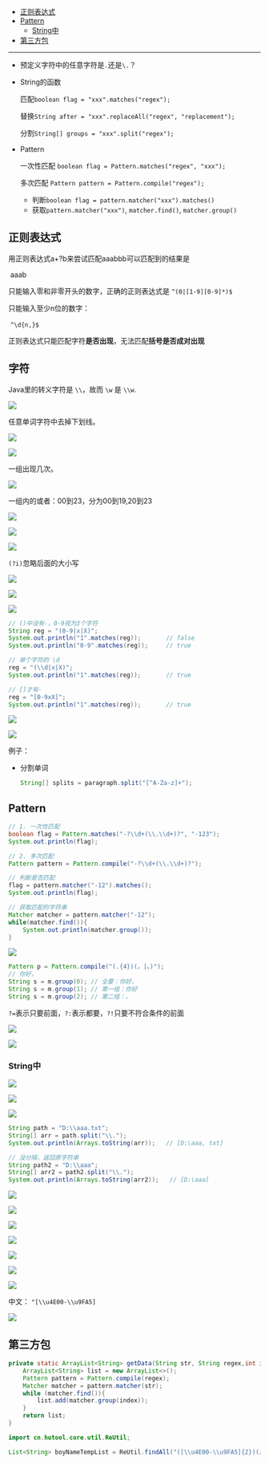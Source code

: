 - [正则表达式](#正则表达式)
- [Pattern](#pattern)
  - [String中](#string中)
- [第三方包](#第三方包)

---
- 预定义字符中的任意字符是`.`还是`\.`？
- String的函数
  
    匹配`boolean flag = "xxx".matches("regex");`

    替换`String after = "xxx".replaceAll("regex", "replacement");`

    分割`String[] groups = "xxx".split("regex");`
- Pattern

    一次性匹配 `boolean flag = Pattern.matches("regex", "xxx");`
    
    多次匹配 `Pattern pattern = Pattern.compile("regex");`

    - 判断`boolean flag = pattern.matcher("xxx").matches()`
    - 获取`pattern.matcher("xxx")`, `matcher.find()`, `matcher.group()`

## 正则表达式

用正则表达式a+?b来尝试匹配aaabbb可以匹配到的结果是

​	aaab

只能输入零和非零开头的数字，正确的正则表达式是
	`^(0|[1-9][0-9]*)$`

只能输入至少n位的数字：

​	`^\d{n,}$`

正则表达式只能匹配字符**是否出现**，无法匹配**括号是否成对出现**

## 字符

Java里的转义字符是 `\\`，故而 `\w` 是 `\\w`.


![](../../../images/image_id=413711.jpg)

任意单词字符中去掉下划线。

![](../../../images/image_id=413712.jpg)

![](../../../images/image_id=413708.jpg)


一组出现几次。

![](../../../images/image_id=413713.jpg)

一组内的或者：00到23，分为00到19,20到23

![](../../../images/image_id=413714.jpg)

![](../../../images/image_id=413715.jpg)

![](../../../images/image_id=413718.jpg)

`(?i)`忽略后面的大小写

![](../../../images/image_id=413717.jpg)

![](../../../images/image_id=413716.jpg)

![](../../../images/image_id=413719.jpg)

```java
// ()中没有-，0-9视为3个字符
String reg = "(0-9|x|X)";
System.out.println("1".matches(reg));       // false
System.out.println("0-9".matches(reg));     // true

// 单个字符的 \d
reg = "(\\d|x|X)";
System.out.println("1".matches(reg));       // true

// []才有-
reg = "[0-9xX]";
System.out.println("1".matches(reg));       // true
```

![](../../../images/image_id=413720.jpg)

![](../../../images/image_id=413721.jpg)


例子：

- 分割单词

    ```java
    String[] splits = paragraph.split("[^A-Za-z]+");
    ```
## Pattern

```java
// 1. 一次性匹配
boolean flag = Pattern.matches("-?\\d+(\\.\\d+)?", "-123");
System.out.println(flag);

// 2. 多次匹配
Pattern pattern = Pattern.compile("-?\\d+(\\.\\d+)?");

// 判断是否匹配
flag = pattern.matcher("-12").matches();
System.out.println(flag);

// 获取匹配的字符串
Matcher matcher = pattern.matcher("-12");
while(matcher.find()){
    System.out.println(matcher.group());
}
```

![](../../../images/image_id=413724.jpg)

```java
Pattern p = Pattern.compile("(.{4})(，|。)");
// 你好，
String s = m.group(0); // 全要：你好，
String s = m.group(1); // 第一组：你好
String s = m.group(2); // 第二组：，
```

`?=`表示只要前面，`?:`表示都要，`?!`只要不符合条件的前面

![](../../../images/image_id=413726.jpg)


![](../../../images/image_id=413727.jpg)

### String中

![](../../../images/image_id=413728.jpg)

![](../../../images/image_id=413730.jpg)

![](../../../images/image_id=413732.jpg)

```java
String path = "D:\\aaa.txt";
String[] arr = path.split("\\.");
System.out.println(Arrays.toString(arr));   // [D:\aaa, txt]

// 没分隔，返回原字符串
String path2 = "D:\\aaa";
String[] arr2 = path2.split("\\.");
System.out.println(Arrays.toString(arr2));   // [D:\aaa]
```

![](../../../images/image_id=413733.jpg)

![](../../../images/image_id=413778.jpg)

![](../../../images/image_id=413784.jpg)

![](../../../images/image_id=413780.jpg)

![](../../../images/image_id=413781.jpg)

![](../../../images/image_id=413782.jpg)

![](../../../images/image_id=413785.jpg)

中文： `"[\\u4E00-\\u9FA5]`

![](../../../images/image_id=413786.jpg)

## 第三方包

```java
private static ArrayList<String> getData(String str, String regex,int index) {
    ArrayList<String> list = new ArrayList<>();
    Pattern pattern = Pattern.compile(regex);
    Matcher matcher = pattern.matcher(str);
    while (matcher.find()){
        list.add(matcher.group(index));
    }
    return list;
}

import cn.hutool.core.util.ReUtil;

List<String> boyNameTempList = ReUtil.findAll("([\\u4E00-\\u9FA5]{2})(、|。)", boyNameStr, 1);
```